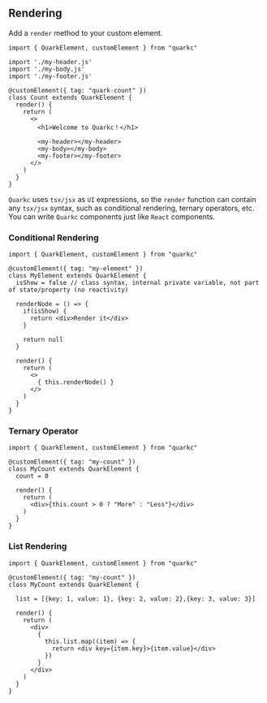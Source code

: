 ## Rendering

Add a `render` method to your custom element.

```tsx
import { QuarkElement, customElement } from "quarkc"

import './my-header.js'
import './my-body.js'
import './my-footer.js'

@customElement({ tag: "quark-count" })
class Count extends QuarkElement {
  render() {
    return (
      <>
        <h1>Welcome to Quarkc！</h1>

        <my-header></my-header>
        <my-body></my-body>
        <my-footer></my-footer>
      </>
    )
  }
}
```

`Quarkc` uses `tsx/jsx` as `UI` expressions, so the `render` function can contain any `tsx/jsx` syntax, such as conditional rendering, ternary operators, etc. You can write `Quarkc` components just like `React` components.

### Conditional Rendering

```tsx
import { QuarkElement, customElement } from "quarkc"

@customElement({ tag: "my-element" })
class MyElement extends QuarkElement {
  isShow = false // class syntax, internal private variable, not part of state/property (no reactivity)

  renderNode = () => {
    if(isShow) {
      return <div>Render it</div>
    }

    return null
  }

  render() {
    return (
      <>
        { this.renderNode() }
      </>
    )
  }
}
```

### Ternary Operator

```tsx
import { QuarkElement, customElement } from "quarkc"

@customElement({ tag: "my-count" })
class MyCount extends QuarkElement {
  count = 0

  render() {
    return (
      <div>{this.count > 0 ? "More" : "Less"}</div>
    )
  }
}
```

### List Rendering

```tsx
import { QuarkElement, customElement } from "quarkc"

@customElement({ tag: "my-count" })
class MyCount extends QuarkElement {

  list = [{key: 1, value: 1}, {key: 2, value: 2},{key: 3, value: 3}]

  render() {
    return (
      <div>
        {
          this.list.map((item) => {
            return <div key={item.key}>{item.value}</div>
          })
        }
      </div>
    )
  }
}
```